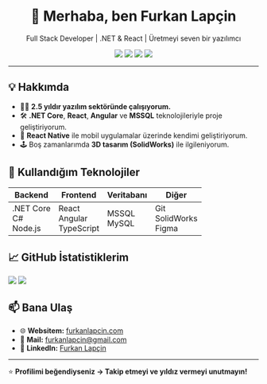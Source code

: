 <h1 align="center">👋 Merhaba, ben Furkan Lapçin</h1>
<p align="center">Full Stack Developer | .NET & React | Üretmeyi seven bir yazılımcı</p>

<p align="center">
  <img src="https://img.shields.io/badge/.NET%20Core-%236C3483?style=for-the-badge&logo=dotnet&logoColor=white" />
  <img src="https://img.shields.io/badge/Angular-%23DD0031?style=for-the-badge&logo=angular&logoColor=white" />
  <img src="https://img.shields.io/badge/React-%2361DAFB?style=for-the-badge&logo=react&logoColor=white" />
  <img src="https://img.shields.io/badge/SQL-%234479A1?style=for-the-badge&logo=MicrosoftSQLServer&logoColor=white" />
</p>

---

## 💡 Hakkımda

- 👨‍💻 **2.5 yıldır yazılım sektöründe çalışıyorum.**
- 🛠️ **.NET Core**, **React**, **Angular** ve **MSSQL** teknolojileriyle proje geliştiriyorum.
- 📲 **React Native** ile mobil uygulamalar üzerinde kendimi geliştiriyorum.
- 🕹️ Boş zamanlarımda **3D tasarım (SolidWorks)** ile ilgileniyorum.

## 🚀 Kullandığım Teknolojiler

| Backend | Frontend | Veritabanı | Diğer |
|---------|----------|------------|-------|
| .NET Core <br> C# <br> Node.js | React <br> Angular <br> TypeScript | MSSQL <br> MySQL | Git <br> SolidWorks <br> Figma |

## 📈 GitHub İstatistiklerim

<p align=\"center\">
  <img src=\"https://github-readme-stats.vercel.app/api?username=turanbey29&show_icons=true&theme=radical\" width=\"49%\" />
  <img src=\"https://github-readme-stats.vercel.app/api/top-langs/?username=turanbey29&layout=compact&theme=radical\" width=\"49%\" />
</p>

## 📫 Bana Ulaş

- 🌐 **Websitem:** [furkanlapcin.com](https://furkanlapcin.com)
- 📩 **Mail:** furkanlapcin@gmail.com
- 💼 **LinkedIn:** [Furkan Lapçin](https://linkedin.com/in/furkanlapcin)

---

⭐ **Profilimi beğendiyseniz → Takip etmeyi ve yıldız vermeyi unutmayın!**
